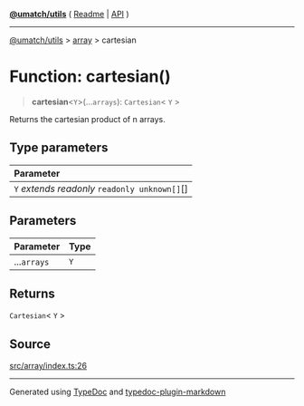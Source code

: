 [**@umatch/utils**](../../README.md) ( [Readme](../../README.md) \| [API](../../API.md) )

---

[@umatch/utils](../../API.md) > [array](../README.md) > cartesian

# Function: cartesian()

> **cartesian**\<`Y`\>(...`arrays`): `Cartesian`\< `Y` \>

Returns the cartesian product of n arrays.

## Type parameters

| Parameter                                       |
| :---------------------------------------------- |
| `Y` _extends_ _readonly_ `readonly unknown[]`[] |

## Parameters

| Parameter   | Type |
| :---------- | :--- |
| ...`arrays` | `Y`  |

## Returns

`Cartesian`\< `Y` \>

## Source

[src/array/index.ts:26](https://github.com/umatch-oficial/utils/blob/618b1ef/src/array/index.ts#L26)

---

Generated using [TypeDoc](https://typedoc.org/) and [typedoc-plugin-markdown](https://www.npmjs.com/package/typedoc-plugin-markdown)
